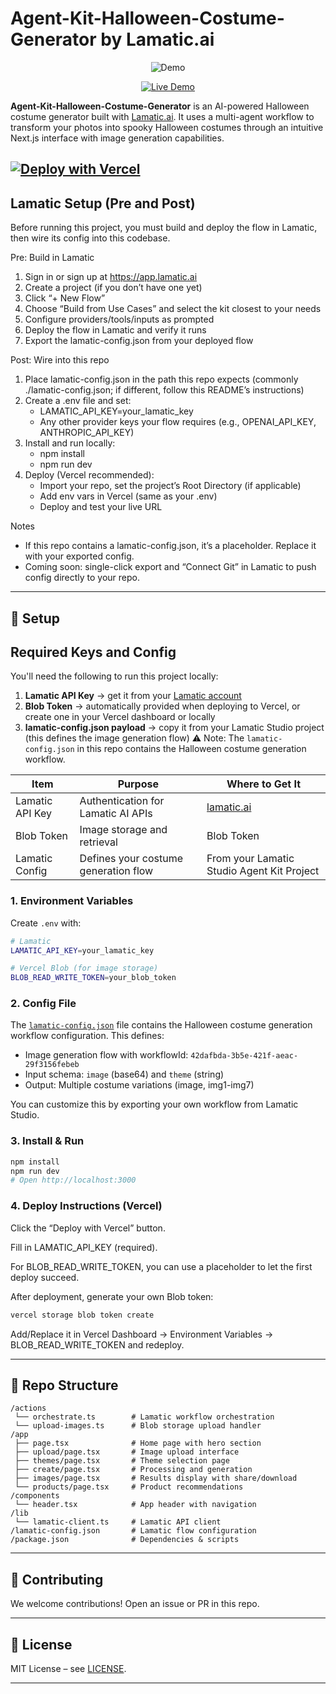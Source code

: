 # Agent-Kit-Halloween-Costume-Generator by Lamatic.ai

<p align="center">
   <img src="https://media3.giphy.com/media/v1.Y2lkPTc5MGI3NjExMDM0bjQ5aW1xNHplYTJrZ3BwMWs3Z2wxNWJub2xmbmdnaGltZ2FkYSZlcD12MV9pbnRlcm5hbF9naWZfYnlfaWQmY3Q9Zw/tF2OS6dTUfSrvGPqEO/giphy.gif" alt="Demo" />
</p>


<p align="center">
  <a href="https://agent-kit-halloween-costume-generator.vercel.app" target="_blank">
    <img src="https://img.shields.io/badge/Live%20Demo-black?style=for-the-badge" alt="Live Demo" />
  </a>
</p>

**Agent-Kit-Halloween-Costume-Generator** is an AI-powered Halloween costume generator built with [Lamatic.ai](https://lamatic.ai). It uses a multi-agent workflow to transform your photos into spooky Halloween costumes through an intuitive Next.js interface with image generation capabilities.

[![Deploy with Vercel](https://vercel.com/button)](https://vercel.com/new/clone?repository-url=https://github.com/Lamatic/AgentKit&root-directory=templates/special/halloween-costume-generator&env=LAMATIC_API_KEY&envDescription=Your%20Lamatic%20API%20key%20is%20required.&envLink=https://lamatic.ai/docs/keys#required-api-keys)
---

## Lamatic Setup (Pre and Post)

Before running this project, you must build and deploy the flow in Lamatic, then wire its config into this codebase.

Pre: Build in Lamatic
1. Sign in or sign up at https://app.lamatic.ai  
2. Create a project (if you don’t have one yet)  
3. Click “+ New Flow”  
4. Choose “Build from Use Cases” and select the kit closest to your needs  
5. Configure providers/tools/inputs as prompted  
6. Deploy the flow in Lamatic and verify it runs  
7. Export the lamatic-config.json from your deployed flow

Post: Wire into this repo
1. Place lamatic-config.json in the path this repo expects (commonly ./lamatic-config.json; if different, follow this README’s instructions)  
2. Create a .env file and set:
   - LAMATIC_API_KEY=your_lamatic_key
   - Any other provider keys your flow requires (e.g., OPENAI_API_KEY, ANTHROPIC_API_KEY)
3. Install and run locally:
   - npm install
   - npm run dev
4. Deploy (Vercel recommended):
   - Import your repo, set the project’s Root Directory (if applicable)
   - Add env vars in Vercel (same as your .env)
   - Deploy and test your live URL

Notes
- If this repo contains a lamatic-config.json, it’s a placeholder. Replace it with your exported config.  
- Coming soon: single-click export and “Connect Git” in Lamatic to push config directly to your repo.

---

## 🔑 Setup

## Required Keys and Config

You'll need the following to run this project locally:

1. **Lamatic API Key** → get it from your [Lamatic account](https://lamatic.ai)
2. **Blob Token** → automatically provided when deploying to Vercel, or create one in your Vercel dashboard or locally
3. **lamatic-config.json payload** → copy it from your Lamatic Studio project (this defines the image generation flow)
   ⚠️ Note: The `lamatic-config.json` in this repo contains the Halloween costume generation workflow.

| Item                    | Purpose                                      | Where to Get It                                 |
| ----------------------- | -------------------------------------------- | ----------------------------------------------- |
| Lamatic API Key         | Authentication for Lamatic AI APIs           | [lamatic.ai](https://lamatic.ai)                |
| Blob Token       | Image storage and retrieval                  | Blob Token   |
| Lamatic Config          | Defines your costume generation flow         | From your Lamatic Studio Agent Kit Project      |

### 1. Environment Variables

Create `.env` with:

```bash
# Lamatic
LAMATIC_API_KEY=your_lamatic_key

# Vercel Blob (for image storage)
BLOB_READ_WRITE_TOKEN=your_blob_token
```

### 2. Config File

The [`lamatic-config.json`](./lamatic-config.json) file contains the Halloween costume generation workflow configuration. This defines:
- Image generation flow with workflowId: `42dafbda-3b5e-421f-aeac-29f3156febeb`
- Input schema: `image` (base64) and `theme` (string)
- Output: Multiple costume variations (image, img1-img7)

You can customize this by exporting your own workflow from Lamatic Studio.

### 3. Install & Run

```bash
npm install
npm run dev
# Open http://localhost:3000
```
### 4. Deploy Instructions (Vercel)

Click the “Deploy with Vercel” button.

Fill in LAMATIC_API_KEY (required).

For BLOB_READ_WRITE_TOKEN, you can use a placeholder to let the first deploy succeed.

After deployment, generate your own Blob token:

```bash
vercel storage blob token create
```

Add/Replace it in Vercel Dashboard → Environment Variables → BLOB_READ_WRITE_TOKEN and redeploy.

---

## 📂 Repo Structure

```
/actions
 └── orchestrate.ts        # Lamatic workflow orchestration
 └── upload-images.ts      # Blob storage upload handler
/app
 ├── page.tsx              # Home page with hero section
 ├── upload/page.tsx       # Image upload interface
 ├── themes/page.tsx       # Theme selection page
 ├── create/page.tsx       # Processing and generation
 ├── images/page.tsx       # Results display with share/download
 └── products/page.tsx     # Product recommendations
/components
 └── header.tsx            # App header with navigation
/lib
 └── lamatic-client.ts     # Lamatic API client
/lamatic-config.json       # Lamatic flow configuration
/package.json              # Dependencies & scripts
```

---

## 🤝 Contributing

We welcome contributions! Open an issue or PR in this repo.

---

## 📜 License

MIT License – see [LICENSE](./LICENSE).

---